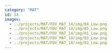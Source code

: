 ```yaml
---
category: "MAT"
id: 14
images:
  - ../projects/MAT/FDV_MAT_14/img/04_Low.png
  - ../projects/MAT/FDV_MAT_14/img/05_Low.png
  - ../projects/MAT/FDV_MAT_14/img/01_Low.png
  - ../projects/MAT/FDV_MAT_14/img/03_Low.png
  - ../projects/MAT/FDV_MAT_14/img/02_Low.png
---
```

